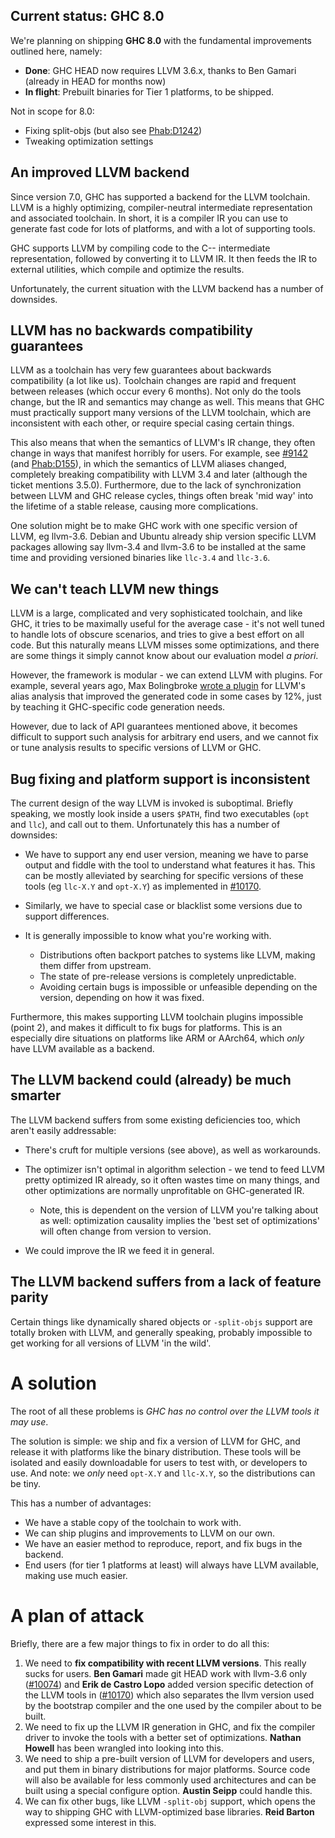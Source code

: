 ## Current status: GHC 8.0



We're planning on shipping **GHC 8.0** with the fundamental improvements outlined here, namely:


- **Done**: GHC HEAD now requires LLVM 3.6.x, thanks to Ben Gamari (already in HEAD for months now)
- **In flight**: Prebuilt binaries for Tier 1 platforms, to be shipped.


Not in scope for 8.0:


- Fixing split-objs (but also see [
  Phab:D1242](https://phabricator.haskell.org/D1242))
- Tweaking optimization settings

## An improved LLVM backend



Since version 7.0, GHC has supported a backend for the LLVM toolchain. LLVM is a highly optimizing, compiler-neutral intermediate representation and associated toolchain. In short, it is a compiler IR you can use to generate fast code for lots of platforms, and with a lot of supporting tools.



GHC supports LLVM by compiling code to the C-- intermediate representation, followed by converting it to LLVM IR. It then feeds the IR to external utilities, which compile and optimize the results.



Unfortunately, the current situation with the LLVM backend has a number of downsides.


## LLVM has no backwards compatibility guarantees



LLVM as a toolchain has very few guarantees about backwards compatibility (a lot like us). Toolchain changes are rapid and frequent between releases (which occur every 6 months). Not only do the tools change, but the IR and semantics may change as well. This means that GHC must practically support many versions of the LLVM toolchain, which are inconsistent with each other, or require special casing certain things.



This also means that when the semantics of LLVM's IR change, they often change in ways that manifest horribly for users. For example, see [\#9142](https://gitlab.staging.haskell.org/ghc/ghc/issues/9142) (and [
Phab:D155](https://phabricator.haskell.org/D155)), in which the semantics of LLVM aliases changed, completely breaking compatibility with LLVM 3.4 and later (although the ticket mentions 3.5.0). Furthermore, due to the lack of synchronization between LLVM and GHC release cycles, things often break 'mid way' into the lifetime of a stable release, causing more complications.



One solution might be to make GHC work with one specific version of LLVM, eg llvm-3.6. Debian and Ubuntu already ship version specific LLVM packages allowing say llvm-3.4 and llvm-3.6 to be installed at the same time and providing versioned binaries like `llc-3.4` and `llc-3.6`.


## We can't teach LLVM new things



LLVM is a large, complicated and very sophisticated toolchain, and like GHC, it tries to be maximally useful for the average case - it's not well tuned to handle lots of obscure scenarios, and tries to give a best effort on all code. But this naturally means LLVM misses some optimizations, and there are some things it simply cannot know about our evaluation model *a priori*.



However, the framework is modular - we can extend LLVM with plugins. For example, several years ago, Max Bolingbroke [
 wrote a plugin](http://blog.omega-prime.co.uk/?p=135 ) for LLVM's alias analysis that improved the generated code in some cases by 12%, just by teaching it GHC-specific code generation needs.



However, due to lack of API guarantees mentioned above, it becomes difficult to support such analysis for arbitrary end users, and we cannot fix or tune analysis results to specific versions of LLVM or GHC.


## Bug fixing and platform support is inconsistent



The current design of the way LLVM is invoked is suboptimal. Briefly speaking, we mostly look inside a users `$PATH`, find two executables (`opt` and `llc`), and call out to them. Unfortunately this has a number of downsides:


- We have to support any end user version, meaning we have to parse output and fiddle with the tool to understand what features it has. This can be mostly alleviated by searching for specific versions of these tools (eg `llc-X.Y` and `opt-X.Y`) as implemented in [\#10170](https://gitlab.staging.haskell.org/ghc/ghc/issues/10170).
- Similarly, we have to special case or blacklist some versions due to support differences.
- It is generally impossible to know what you're working with.

  - Distributions often backport patches to systems like LLVM, making them differ from upstream.
  - The state of pre-release versions is completely unpredictable.
  - Avoiding certain bugs is impossible or unfeasible depending on the version, depending on how it was fixed.


Furthermore, this makes supporting LLVM toolchain plugins impossible (point 2), and makes it difficult to fix bugs for platforms. This is an especially dire situations on platforms like ARM or AArch64, which *only* have LLVM available as a backend.


## The LLVM backend could (already) be much smarter



The LLVM backend suffers from some existing deficiencies too, which aren't easily addressable:


- There's cruft for multiple versions (see above), as well as workarounds.
- The optimizer isn't optimal in algorithm selection - we tend to feed LLVM pretty optimized IR already, so it often wastes time on many things, and other optimizations are normally unprofitable on GHC-generated IR.

  - Note, this is dependent on the version of LLVM you're talking about as well: optimization causality implies the 'best set of optimizations' will often change from version to version.
- We could improve the IR we feed it in general.

## The LLVM backend suffers from a lack of feature parity



Certain things like dynamically shared objects or `-split-objs` support are totally broken with LLVM, and generally speaking, probably impossible to get working for all versions of LLVM 'in the wild'.


# A solution



The root of all these problems is *GHC has no control over the LLVM tools it may use*.



The solution is simple: we ship and fix a version of LLVM for GHC, and release it with platforms like the binary distribution. These tools will be isolated and easily downloadable for users to test with, or developers to use. And note: we *only* need `opt-X.Y` and `llc-X.Y`, so the distributions can be tiny.



This has a number of advantages:


- We have a stable copy of the toolchain to work with.
- We can ship plugins and improvements to LLVM on our own.
- We have an easier method to reproduce, report, and fix bugs in the backend.
- End users (for tier 1 platforms at least) will always have LLVM available, making use much easier.

# A plan of attack



Briefly, there are a few major things to fix in order to do all this:


1. We need to **fix compatibility with recent LLVM versions**. This really sucks for users. **Ben Gamari** made git HEAD work with llvm-3.6 only ([\#10074](https://gitlab.staging.haskell.org/ghc/ghc/issues/10074)) and **Erik de Castro Lopo** added version specific detection of the LLVM tools in ([\#10170](https://gitlab.staging.haskell.org/ghc/ghc/issues/10170)) which also separates the llvm version used by the bootstrap compiler and the one used by the compiler about to be built.
1. We need to fix up the LLVM IR generation in GHC, and fix the compiler driver to invoke the tools with a better set of optimizations. **Nathan Howell** has been wrangled into looking into this.
1. We need to ship a pre-built version of LLVM for developers and users, and put them in binary distributions for major platforms. Source code will also be available for less commonly used architectures and can be built using a special configure option. **Austin Seipp** could handle this.
1. We can fix other bugs, like LLVM `-split-obj` support, which opens the way to shipping GHC with LLVM-optimized base libraries. **Reid Barton** expressed some interest in this.
